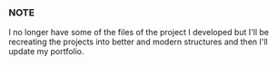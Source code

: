 ### NOTE

I no longer have some of the files of the project I developed
but I'll be recreating the projects into better
and modern structures and then I'll update my portfolio.

